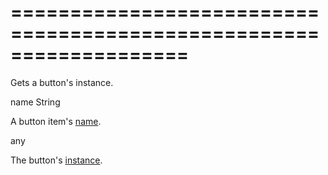 ===================================================================
===================================================================

<!--shortDescription-->
Gets a button's instance.
<!--/shortDescription-->

<!--paramName1-->name<!--/paramName1-->
<!--paramType1-->String<!--/paramType1-->
<!--paramDescription1-->
A button item's [name](/Documentation/ApiReference/UI_Widgets/dxForm/Item_Types/ButtonItem/#name).
<!--/paramDescription1-->

<!--returnType-->any<!--/returnType-->
<!--returnDescription-->
The button's [instance](/Documentation/ApiReference/UI_Widgets/dxButton/).
<!--/returnDescription-->

<!--fullDescription-->

<!--/fullDescription-->
